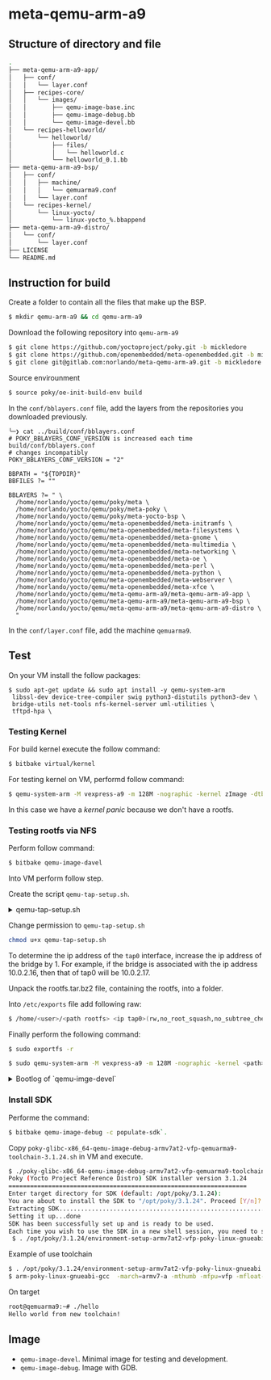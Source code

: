 # meta-qemu-arm-a9

## Structure of directory and file

```bash
.
├── meta-qemu-arm-a9-app/
│   ├── conf/
│   │   └── layer.conf
│   ├── recipes-core/
│   │   └── images/
│   │       ├── qemu-image-base.inc
│   │       ├── qemu-image-debug.bb
│   │       └── qemu-image-devel.bb
│   └── recipes-helloworld/
│       └── helloworld/
│           ├── files/
│           │   └── helloworld.c
│           └── helloworld_0.1.bb
├── meta-qemu-arm-a9-bsp/
│   ├── conf/
│   │   ├── machine/
│   │   │   └── qemuarma9.conf
│   │   └── layer.conf
│   └── recipes-kernel/
│       └── linux-yocto/
│           └── linux-yocto_%.bbappend
├── meta-qemu-arm-a9-distro/
│   └── conf/
│       └── layer.conf
├── LICENSE
└── README.md
```

## Instruction for build

Create a folder to contain all the files that make up the BSP.

```bash
$ mkdir qemu-arm-a9 && cd qemu-arm-a9
```

Download the following repository into `qemu-arm-a9`

```bash
$ git clone https://github.com/yoctoproject/poky.git -b mickledore
$ git clone https://github.com/openembedded/meta-openembedded.git -b mickledore
$ git clone git@gitlab.com:norlando/meta-qemu-arm-a9.git -b mickledore
```

Source envirounment

```bash
$ source poky/oe-init-build-env build
```

In the `conf/bblayers.conf` file, add the layers from the repositories you downloaded previously.
```
╰─❯ cat ../build/conf/bblayers.conf
# POKY_BBLAYERS_CONF_VERSION is increased each time build/conf/bblayers.conf
# changes incompatibly
POKY_BBLAYERS_CONF_VERSION = "2"

BBPATH = "${TOPDIR}"
BBFILES ?= ""

BBLAYERS ?= " \
  /home/norlando/yocto/qemu/poky/meta \
  /home/norlando/yocto/qemu/poky/meta-poky \
  /home/norlando/yocto/qemu/poky/meta-yocto-bsp \
  /home/norlando/yocto/qemu/meta-openembedded/meta-initramfs \
  /home/norlando/yocto/qemu/meta-openembedded/meta-filesystems \
  /home/norlando/yocto/qemu/meta-openembedded/meta-gnome \
  /home/norlando/yocto/qemu/meta-openembedded/meta-multimedia \
  /home/norlando/yocto/qemu/meta-openembedded/meta-networking \
  /home/norlando/yocto/qemu/meta-openembedded/meta-oe \
  /home/norlando/yocto/qemu/meta-openembedded/meta-perl \
  /home/norlando/yocto/qemu/meta-openembedded/meta-python \
  /home/norlando/yocto/qemu/meta-openembedded/meta-webserver \
  /home/norlando/yocto/qemu/meta-openembedded/meta-xfce \
  /home/norlando/yocto/qemu/meta-qemu-arm-a9/meta-qemu-arm-a9-app \
  /home/norlando/yocto/qemu/meta-qemu-arm-a9/meta-qemu-arm-a9-bsp \
  /home/norlando/yocto/qemu/meta-qemu-arm-a9/meta-qemu-arm-a9-distro \
  "
```
In the `conf/layer.conf` file, add the machine `qemuarma9`.

## Test

On your VM install the follow packages:

```
$ sudo apt-get update && sudo apt install -y qemu-system-arm 
 libssl-dev device-tree-compiler swig python3-distutils python3-dev \
 bridge-utils net-tools nfs-kernel-server uml-utilities \
 tftpd-hpa \
```

### Testing Kernel

For build kernel execute the follow command:

```bash
$ bitbake virtual/kernel
```

For testing kernel on VM, performd follow command:

```bash
$ qemu-system-arm -M vexpress-a9 -m 128M -nographic -kernel zImage -dtb vexpress-v2p-ca9-qemuarma9.dtb -append "console=ttyAMA0,115200 console=tty"
```

In this case we have a *kernel panic* because we don't have a rootfs.

### Testing rootfs via NFS

Perform follow command:

```bash
$ bitbake qemu-image-davel
```

Into VM perform follow step.

Create the script `qemu-tap-setup.sh`.

<p>
<details>
<summary>qemu-tap-setup.sh</summary>

<pre><code>
#!/bin/bash

# qemu-tap-setup.sh

echo "Create a bridge"
brctl addbr br0

echo "Add enp0s1 to bridge"
brctl addif br0 enp0s1

echo "Create tap interface"
tunctl -t tap0 -u dooraim

echo "Add tap0 to bridge"
brctl addif br0 tap0

echo "Make sure everything is up"
ifconfig enp0s1 up
ifconfig tap0 up
ifconfig br0 up

echo "Check if properly bridged"
brctl show

echo "Assign ip to br0"
dhclient -v br0
</code></pre>

</details>
</p>

Change permission to `qemu-tap-setup.sh`

```bash
chmod u+x qemu-tap-setup.sh
```

To determine the ip address of the `tap0` interface, increase the ip address of the bridge by 1. For example, if the bridge is associated with the ip address 10.0.2.16, then that of tap0 will be 10.0.2.17.

Unpack the rootfs.tar.bz2 file, containing the rootfs, into a folder.

Into `/etc/exports` file add following raw:

```bash
$ /home/<user>/<path rootfs> <ip tap0>(rw,no_root_squash,no_subtree_check)
```

Finally perform the following command:

```bash
$ sudo exportfs -r
```

```bash
$ sudo qemu-system-arm -M vexpress-a9 -m 128M -nographic -kernel <path>/zImage -dtb <path>/vexpress-v2p-ca9-qemuarma9.dtb -append "console=ttyAMA0 root=/dev/nfs ip=<ip target> nfsroot=<ip host>:<path rootfs>,nfsvers=3,tcp rw" -net tap,ifname=tap0,script=no -net nic
```

<p>
<details>
<summary>Bootlog of `qemu-imge-devel`</summary>

<pre><code>
[    0.000000] Booting Linux on physical CPU 0x0
[    0.000000] Linux version 5.4.237-yocto-standard (oe-user@oe-host) (gcc version 9.5.0 (GCC)) #1 SMP PREEMPT Sat Mar 18 03:22:05 UTC 2023
[    0.000000] CPU: ARMv7 Processor [410fc090] revision 0 (ARMv7), cr=10c5387d
[    0.000000] CPU: PIPT / VIPT nonaliasing data cache, VIPT nonaliasing instruction cache
[    0.000000] OF: fdt: Machine model: V2P-CA9
[    0.000000] Memory policy: Data cache writeback
[    0.000000] Reserved memory: created DMA memory pool at 0x4c000000, size 8 MiB
[    0.000000] OF: reserved mem: initialized node vram@4c000000, compatible id shared-dma-pool
[    0.000000] CPU: All CPU(s) started in SVC mode.
[    0.000000] percpu: Embedded 19 pages/cpu s47692 r8192 d21940 u77824
[    0.000000] Built 1 zonelists, mobility grouping on.  Total pages: 32480
[    0.000000] Kernel command line: console=ttyAMA0 root=/dev/nfs ip=10.0.2.17 nfsroot=10.0.2.15:/home/dooraim/rootfs,nfsvers=3,tcp rw
[    0.000000] Dentry cache hash table entries: 16384 (order: 4, 65536 bytes, linear)
[    0.000000] Inode-cache hash table entries: 8192 (order: 3, 32768 bytes, linear)
[    0.000000] mem auto-init: stack:off, heap alloc:off, heap free:off
[    0.000000] Memory: 116088K/131072K available (8192K kernel code, 728K rwdata, 2188K rodata, 1024K init, 287K bss, 14984K reserved, 0K cma-reserved, 0K highmem)
[    0.000000] SLUB: HWalign=64, Order=0-3, MinObjects=0, CPUs=4, Nodes=1
[    0.000000] ftrace: allocating 31405 entries in 93 pages
[    0.000000] rcu: Preemptible hierarchical RCU implementation.
[    0.000000] 	Tasks RCU enabled.
[    0.000000] rcu: RCU calculated value of scheduler-enlistment delay is 10 jiffies.
[    0.000000] NR_IRQS: 16, nr_irqs: 16, preallocated irqs: 16
[    0.000000] GIC CPU mask not found - kernel will fail to boot.
[    0.000000] GIC CPU mask not found - kernel will fail to boot.
[    0.000000] L2C: platform modifies aux control register: 0x02020000 -> 0x02420000
[    0.000000] L2C: DT/platform modifies aux control register: 0x02020000 -> 0x02420000
[    0.000000] L2C-310 enabling early BRESP for Cortex-A9
[    0.000000] L2C-310 full line of zeros enabled for Cortex-A9
[    0.000000] L2C-310 dynamic clock gating disabled, standby mode disabled
[    0.000000] L2C-310 cache controller enabled, 8 ways, 128 kB
[    0.000000] L2C-310: CACHE_ID 0x410000c8, AUX_CTRL 0x46420001
[    0.000251] sched_clock: 32 bits at 24MHz, resolution 41ns, wraps every 89478484971ns
[    0.005063] clocksource: arm,sp804: mask: 0xffffffff max_cycles: 0xffffffff, max_idle_ns: 1911260446275 ns
[    0.005909] smp_twd: clock not found -2
[    0.010657] Console: colour dummy device 80x30
[    0.011095] Calibrating local timer... 93.04MHz.
[    0.066034] Calibrating delay loop... 841.31 BogoMIPS (lpj=4206592)
[    0.139054] pid_max: default: 32768 minimum: 301
[    0.140067] LSM: Security Framework initializing
[    0.141311] Mount-cache hash table entries: 1024 (order: 0, 4096 bytes, linear)
[    0.141362] Mountpoint-cache hash table entries: 1024 (order: 0, 4096 bytes, linear)
[    0.156389] CPU: Testing write buffer coherency: ok
[    0.157449] CPU0: Spectre v2: using BPIALL workaround
[    0.167549] CPU0: thread -1, cpu 0, socket 0, mpidr 80000000
[    0.173561] Setting up static identity map for 0x60100000 - 0x60100060
[    0.174375] rcu: Hierarchical SRCU implementation.
[    0.178429] smp: Bringing up secondary CPUs ...
[    0.185158] smp: Brought up 1 node, 1 CPU
[    0.185239] SMP: Total of 1 processors activated (841.31 BogoMIPS).
[    0.185326] CPU: All CPU(s) started in SVC mode.
[    0.194955] devtmpfs: initialized
[    0.206913] VFP support v0.3: implementor 41 architecture 3 part 30 variant 9 rev 0
[    0.233278] clocksource: jiffies: mask: 0xffffffff max_cycles: 0xffffffff, max_idle_ns: 19112604462750000 ns
[    0.234016] futex hash table entries: 1024 (order: 4, 65536 bytes, linear)
[    0.236545] xor: measuring software checksum speed
[    0.337568]    arm4regs  :   903.600 MB/sec
[    0.429556]    8regs     :  1204.400 MB/sec
[    0.522404]    32regs    :   994.400 MB/sec
[    0.522504] xor: using function: 8regs (1204.400 MB/sec)
[    0.553088] NET: Registered protocol family 16
[    0.557141] DMA: preallocated 256 KiB pool for atomic coherent allocations
[    0.679810] hw-breakpoint: debug architecture 0x4 unsupported.
[    0.679952] Serial: AMBA PL011 UART driver
[    0.690607] 10009000.uart: ttyAMA0 at MMIO 0x10009000 (irq = 29, base_baud = 0) is a PL011 rev1
[    0.698325] printk: console [ttyAMA0] enabled
[    0.701458] 1000a000.uart: ttyAMA1 at MMIO 0x1000a000 (irq = 30, base_baud = 0) is a PL011 rev1
[    0.703552] 1000b000.uart: ttyAMA2 at MMIO 0x1000b000 (irq = 31, base_baud = 0) is a PL011 rev1
[    0.706252] 1000c000.uart: ttyAMA3 at MMIO 0x1000c000 (irq = 32, base_baud = 0) is a PL011 rev1
[    0.708692] OF: amba_device_add() failed (-19) for /smb@4000000/motherboard/iofpga@7,00000000/wdt@f000
[    0.712304] OF: amba_device_add() failed (-19) for /memory-controller@100e0000
[    0.712808] OF: amba_device_add() failed (-19) for /memory-controller@100e1000
[    0.713656] OF: amba_device_add() failed (-19) for /watchdog@100e5000
[    0.715644] irq: type mismatch, failed to map hwirq-75 for interrupt-controller@1e001000!
[    0.913295] raid6: int32x8  gen()    84 MB/s
[    1.072268] raid6: int32x8  xor()    56 MB/s
[    1.238109] raid6: int32x4  gen()    95 MB/s
[    1.405651] raid6: int32x4  xor()    56 MB/s
[    1.563697] raid6: int32x2  gen()   537 MB/s
[    1.722155] raid6: int32x2  xor()   328 MB/s
[    1.890506] raid6: int32x1  gen()   542 MB/s
[    2.047532] raid6: int32x1  xor()   351 MB/s
[    2.047661] raid6: using algorithm int32x1 gen() 542 MB/s
[    2.047736] raid6: .... xor() 351 MB/s, rmw enabled
[    2.047843] raid6: using intx1 recovery algorithm
[    2.052980] SCSI subsystem initialized
[    2.054420] usbcore: registered new interface driver usbfs
[    2.054786] usbcore: registered new interface driver hub
[    2.055360] usbcore: registered new device driver usb
[    2.092948] clocksource: Switched to clocksource arm,sp804
[    2.638537] NET: Registered protocol family 2
[    2.639761] IP idents hash table entries: 2048 (order: 2, 16384 bytes, linear)
[    2.649451] tcp_listen_portaddr_hash hash table entries: 512 (order: 0, 6144 bytes, linear)
[    2.649885] TCP established hash table entries: 1024 (order: 0, 4096 bytes, linear)
[    2.650128] TCP bind hash table entries: 1024 (order: 1, 8192 bytes, linear)
[    2.650340] TCP: Hash tables configured (established 1024 bind 1024)
[    2.653039] UDP hash table entries: 256 (order: 1, 8192 bytes, linear)
[    2.653368] UDP-Lite hash table entries: 256 (order: 1, 8192 bytes, linear)
[    2.658694] NET: Registered protocol family 1
[    2.661868] RPC: Registered named UNIX socket transport module.
[    2.662194] RPC: Registered udp transport module.
[    2.662328] RPC: Registered tcp transport module.
[    2.663530] RPC: Registered tcp NFSv4.1 backchannel transport module.
[    2.674442] hw perfevents: enabled with armv7_cortex_a9 PMU driver, 5 counters available
[    2.678637] workingset: timestamp_bits=14 max_order=15 bucket_order=1
[    2.701799] NFS: Registering the id_resolver key type
[    2.703241] Key type id_resolver registered
[    2.703358] Key type id_legacy registered
[    2.706603] Key type cifs.idmap registered
[    2.741832] Block layer SCSI generic (bsg) driver version 0.4 loaded (major 251)
[    2.742220] io scheduler mq-deadline registered
[    2.742362] io scheduler kyber registered
[    2.747619] clcd-pl11x 1001f000.clcd: PL111 designer 41 rev2 at 0x1001f000
[    2.748777] clcd-pl11x: probe of 1001f000.clcd failed with error -2
[    2.749123] clcd-pl11x 10020000.clcd: PL111 designer 41 rev2 at 0x10020000
[    2.749351] clcd-pl11x: probe of 10020000.clcd failed with error -2
[    2.790854] brd: module loaded
[    2.864131] smsc911x 4e000000.ethernet eth0: MAC Address: 52:54:00:12:34:56
[    2.864956] usbcore: registered new interface driver usb-storage
[    2.875429] rtc-pl031 10017000.rtc: registered as rtc0
[    2.878723] device-mapper: ioctl: 4.41.0-ioctl (2019-09-16) initialised: dm-devel@redhat.com
[    2.883876] mmci-pl18x 10005000.mmci: Got CD GPIO
[    2.884316] mmci-pl18x 10005000.mmci: Got WP GPIO
[    2.886568] mmci-pl18x 10005000.mmci: mmc0: PL181 manf 41 rev0 at 0x10005000 irq 25,26 (pio)
[    2.920462] usbcore: registered new interface driver usbhid
[    2.920592] usbhid: USB HID core driver
[    2.921028] u32 classifier
[    2.921090]     input device check on
[    2.921141]     Actions configured
[    2.923474] NET: Registered protocol family 10
[    2.933295] Segment Routing with IPv6
[    2.934342] sit: IPv6, IPv4 and MPLS over IPv4 tunneling driver
[    2.938061] NET: Registered protocol family 17
[    2.939071] Key type dns_resolver registered
[    2.939412] Registering SWP/SWPB emulation handler
[    2.941559] Key type ._fscrypt registered
[    2.941684] Key type .fscrypt registered
[    2.948258] Btrfs loaded, crc32c=crc32c-generic
[    2.956391] Key type encrypted registered
[    2.960008] printk: console [netcon0] enabled
[    2.960146] netconsole: network logging started
[    2.961198] rtc-pl031 10017000.rtc: setting system clock to 2023-04-22T17:13:01 UTC (1682183581)
[    2.976580] input: AT Raw Set 2 keyboard as /devices/platform/smb@4000000/smb@4000000:motherboard/smb@4000000:motherboard:iofpga@7,00000000/10006000.kmi/serio0/input/input0
[    2.990310] Generic PHY 4e000000.ethernet-ffffffff:01: attached PHY driver [Generic PHY] (mii_bus:phy_addr=4e000000.ethernet-ffffffff:01, irq=POLL)
[    2.991491] smsc911x 4e000000.ethernet eth0: SMSC911x/921x identified at 0xc8930000, IRQ: 22
[    2.994931] IPv6: ADDRCONF(NETDEV_CHANGE): eth0: link becomes ready
[    3.028474] IP-Config: Guessing netmask 255.0.0.0
[    3.028611] IP-Config: Complete:
[    3.028871]      device=eth0, hwaddr=52:54:00:12:34:56, ipaddr=10.0.2.17, mask=255.0.0.0, gw=255.255.255.255
[    3.029036]      host=10.0.2.17, domain=, nis-domain=(none)
[    3.029146]      bootserver=255.255.255.255, rootserver=10.0.2.15, rootpath=
[    3.617528] input: ImExPS/2 Generic Explorer Mouse as /devices/platform/smb@4000000/smb@4000000:motherboard/smb@4000000:motherboard:iofpga@7,00000000/10007000.kmi/serio1/input/input2
[    3.618821] md: Waiting for all devices to be available before autodetect
[    3.618911] md: If you don't use raid, use raid=noautodetect
[    3.623787] md: Autodetecting RAID arrays.
[    3.623916] md: autorun ...
[    3.623987] md: ... autorun DONE.
[    3.719474] VFS: Mounted root (nfs filesystem) on device 0:16.
[    3.723372] devtmpfs: mounted
[    3.767104] Freeing unused kernel memory: 1024K
[    3.769716] Run /sbin/init as init process

INIT: version 2.96 booting

Starting udev
[    6.613346] udevd[118]: starting version 3.2.9
[    6.663617] random: udevd: uninitialized urandom read (16 bytes read)
[    6.679669] random: udevd: uninitialized urandom read (16 bytes read)
[    6.685518] random: udevd: uninitialized urandom read (16 bytes read)
[    6.881470] udevd[119]: starting eudev-3.2.9
[   12.900398] random: dd: uninitialized urandom read (512 bytes read)
[   15.550410] random: dbus-daemon: uninitialized urandom read (12 bytes read)
[   15.658512] random: dbus-daemon: uninitialized urandom read (12 bytes read)
[   18.097141] random: avahi-daemon: uninitialized urandom read (4 bytes read)
[   18.155810] random: avahi-daemon: uninitialized urandom read (4 bytes read)


Poky (Yocto Project Reference Distro) 3.1.24 qemuarma9 /dev/ttyAMA0



qemuarma9 login: root
root@qemuarma9:~#
root@qemuarma9:~# uname -a
Linux qemuarma9 5.4.237-yocto-standard #1 SMP PREEMPT Sat Mar 18 03:22:05 UTC 2023 armv7l GNU/Linux
root@qemuarma9:~# QEMU: Terminated
</code></pre>

</details>
</p>

### Install SDK

Performe the command:

```bash
$ bitbake qemu-image-debug -c populate-sdk`.
```

Copy `poky-glibc-x86_64-qemu-image-debug-armv7at2-vfp-qemuarma9-toolchain-3.1.24.sh` in VM and execute.

```bash
$ ./poky-glibc-x86_64-qemu-image-debug-armv7at2-vfp-qemuarma9-toolchain-3.1.24.sh                                                                     58%
Poky (Yocto Project Reference Distro) SDK installer version 3.1.24
==================================================================
Enter target directory for SDK (default: /opt/poky/3.1.24): 
You are about to install the SDK to "/opt/poky/3.1.24". Proceed [Y/n]? y
Extracting SDK.............................................................done
Setting it up...done
SDK has been successfully set up and is ready to be used.
Each time you wish to use the SDK in a new shell session, you need to source the environment setup script e.g.
 $ . /opt/poky/3.1.24/environment-setup-armv7at2-vfp-poky-linux-gnueabi
```

Example of use toolchain
```bash
$ . /opt/poky/3.1.24/environment-setup-armv7at2-vfp-poky-linux-gnueabi
$ arm-poky-linux-gnueabi-gcc  -march=armv7-a -mthumb -mfpu=vfp -mfloat-abi=softfp -fstack-protector-strong  -D_FORTIFY_SOURCE=2 -Wformat -Wformat-security -Werror=format-security --sysroot=/opt/poky/3.1.24/sysroots/armv7at2-vfp-poky-linux-gnueabi hello.c -o hello
```
On target

```bash
root@qemuarma9:~# ./hello 
Hello world from new toolchain!
```

## Image

* `qemu-image-devel`. Minimal image for testing and development.
* `qemu-image-debug`. Image with GDB.
